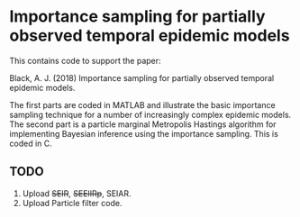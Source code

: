 # Importance sampling for partially observed temporal epidemic models

This contains code to support the paper:

Black, A. J. (2018) Importance sampling for partially observed temporal epidemic models.


The first parts are coded in MATLAB and illustrate the basic importance sampling technique for a number of increasingly complex epidemic models. The second part is a particle marginal Metropolis Hastings algorithm for implementing Bayesian inference using the importance sampling. This is coded in C.

## TODO

1. Upload ~~SEIR~~, ~~SEEIIRp~~, SEIAR.
2. Upload Particle filter code.